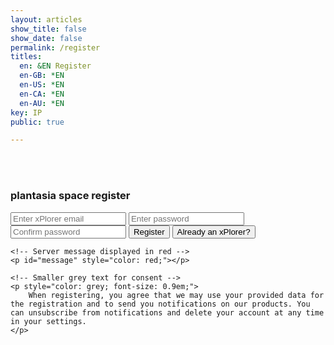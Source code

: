 ```yaml
---
layout: articles
show_title: false
show_date: false
permalink: /register
titles:
  en: &EN Register
  en-GB: *EN
  en-US: *EN
  en-CA: *EN
  en-AU: *EN
key: IP
public: true

---
```


<br><br>

<div class="form-container">
    <h3>plantasia space register</h3>
    <form id="registerForm" class="contact-form">
        <input type="email" id="email" required placeholder="Enter xPlorer email" />
        <input type="password" id="password" required placeholder="Enter password" />
        <input type="password" id="confirmPassword" required placeholder="Confirm password" />
        <button type="submit">Register</button>
        <button type="button" id="loginAccount" class="btn button--outline-primary button--circle">Already an xPlorer?</button>
    </form>

    <!-- Server message displayed in red -->
    <p id="message" style="color: red;"></p>

    <!-- Smaller grey text for consent -->
    <p style="color: grey; font-size: 0.9em;">
        When registering, you agree that we may use your provided data for the registration and to send you notifications on our products. You can unsubscribe from notifications and delete your account at any time in your settings.
    </p>
</div>

<script>
  document.addEventListener('DOMContentLoaded', function() {
    console.log('DOM fully loaded and parsed');

    const authLink = document.getElementById('auth-link');
    const currentPage = window.location.pathname;

    // Function to handle logout
    async function logoutUser() {
      const token = localStorage.getItem('token');
      if (!token) {
        console.error('No token found for logout.');
        return;
      }

      try {
        const response = await fetch('https://media.maar.world:443/api/auth/logout', {
          method: 'POST',
          headers: {
            'Authorization': `Bearer ${token}`,
            'Content-Type': 'application/json',
          },
        });

        if (!response.ok) {
          throw new Error('Failed to log out');
        }

        // Clear the token and redirect to login
        localStorage.removeItem('token');
        window.location.href = '/login';
      } catch (error) {
        console.error('Logout error:', error);
      }
    }

    // Check if a valid token exists
    function checkAuth() {
      const token = localStorage.getItem('token');
      if (token) {
        console.log('User is logged in, showing logout link');
        return true;
      }
      console.log('No valid token found');
      return false;
    }

    // Update the auth link (login or logout)
    function updateAuthLink() {
      if (authLink) {
        if (checkAuth()) {
          authLink.innerHTML = 'Logout';
          authLink.onclick = function (event) {
            event.preventDefault();
            logoutUser();
          };
        } else {
          authLink.innerHTML = 'Login';
          authLink.href = '/login';
          authLink.onclick = null; // Ensure the onclick handler is cleared
        }
      }
    }

    // Function to prevent infinite redirect loop to the login page
    function checkUserSession() {
      const token = localStorage.getItem('token');
      console.log('Checking token in localStorage:', token);

      // Exclude /register and /login pages from the session check
      if (!token && currentPage !== '/login' && currentPage !== '/register') {
        console.log('No valid session, redirecting to login...');
        window.location.href = '/login';  // Redirect to login if no valid session
      }
    }

    // Initialize the page with session and auth link checks
    checkUserSession();  // Verify user session (but exclude register page)
    updateAuthLink();    // Update auth link on load

    // Handle storage changes (e.g., session updates in other tabs)
    window.addEventListener('storage', function () {
      console.log('Storage event detected, updating auth link');
      updateAuthLink();
    });

    // Handle form submission for registration
    document.getElementById('registerForm').addEventListener('submit', async function(event) {
      event.preventDefault();
      
      const email = document.getElementById('email').value.trim();
      const password = document.getElementById('password').value.trim();
      const confirmPassword = document.getElementById('confirmPassword').value.trim();
      const messageElement = document.getElementById('message');

      // Check if passwords match
      if (password !== confirmPassword) {
        messageElement.innerText = "Passwords do not match!";
        return;
      }

      // Proceed with registration
      try {
        const response = await fetch('https://media.maar.world:443/api/auth/register', {
          method: 'POST',
          headers: {
            'Content-Type': 'application/json',
          },
          body: JSON.stringify({ email, password })
        });

        const data = await response.json();

        if (response.ok) {
          messageElement.innerText = "Registration successful! Please check your email.";
          messageElement.style.color = 'green';
        } else {
          messageElement.innerText = "Registration failed: " + (data.message || 'Unknown error');
          messageElement.style.color = 'red';
        }
      } catch (error) {
        messageElement.innerText = "Registration failed: " + error.message;
        messageElement.style.color = 'red';
      }
    });

    // Redirect to login page when clicking the login button
    document.getElementById('loginAccount').addEventListener('click', function() {
      window.location.href = '/login';
    });
  });

</script>
